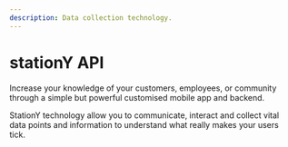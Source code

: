 ```yaml
---
description: Data collection technology.
---
```


# stationY API

Increase your knowledge of your customers, employees, or community through a simple but powerful customised mobile app and backend. 

StationY technology allow you to communicate, interact and collect vital data points and information to understand what really makes your users tick.



